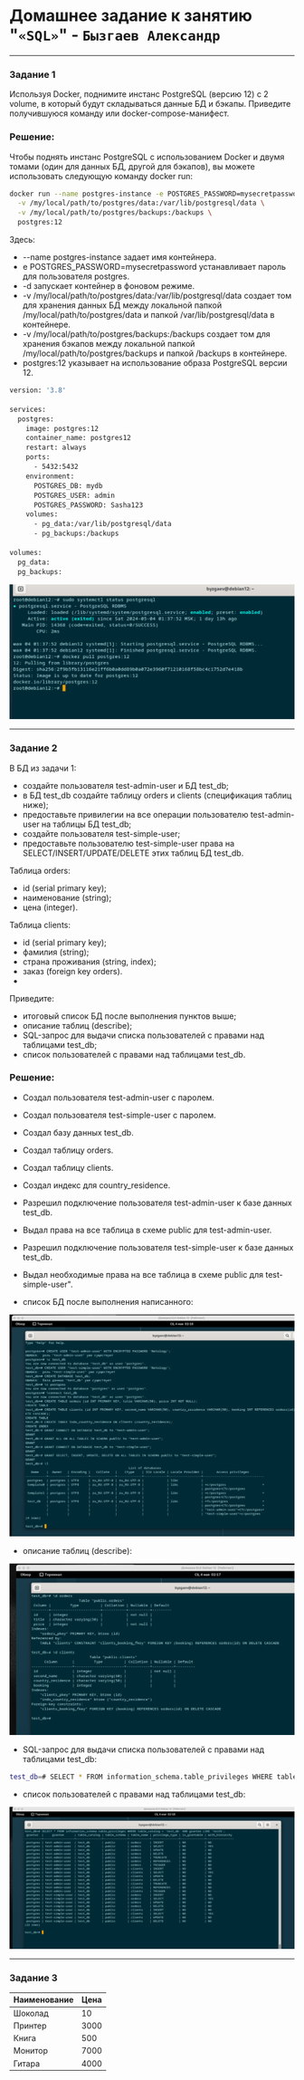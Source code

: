 # Домашнее задание к занятию "`«SQL»`" - `Бызгаев Александр`

---

### Задание 1

Используя Docker, поднимите инстанс PostgreSQL (версию 12) c 2 volume, в который будут складываться данные БД и бэкапы.
Приведите получившуюся команду или docker-compose-манифест.

### Решение:

Чтобы поднять инстанс PostgreSQL с использованием Docker и двумя томами (один для данных БД, другой для бэкапов), вы можете использовать следующую команду docker run:

```bash
docker run --name postgres-instance -e POSTGRES_PASSWORD=mysecretpassword -d \
  -v /my/local/path/to/postgres/data:/var/lib/postgresql/data \
  -v /my/local/path/to/postgres/backups:/backups \
  postgres:12
```
Здесь:
- --name postgres-instance задает имя контейнера.  
- e POSTGRES_PASSWORD=mysecretpassword устанавливает пароль для пользователя postgres.  
- -d запускает контейнер в фоновом режиме.  
- -v /my/local/path/to/postgres/data:/var/lib/postgresql/data создает том для хранения данных БД между локальной папкой /my/local/path/to/postgres/data и папкой /var/lib/postgresql/data в контейнере.  
- -v /my/local/path/to/postgres/backups:/backups создает том для хранения бэкапов между локальной папкой /my/local/path/to/postgres/backups и папкой /backups в контейнере.  
- postgres:12 указывает на использование образа PostgreSQL версии 12.  

```bash
version: '3.8'

services:
  postgres:
    image: postgres:12
    container_name: postgres12
    restart: always
    ports:
      - 5432:5432
    environment:
      POSTGRES_DB: mydb
      POSTGRES_USER: admin
      POSTGRES_PASSWORD: Sasha123
    volumes:
      - pg_data:/var/lib/postgresql/data
      - pg_backups:/backups

volumes:
  pg_data:
  pg_backups:
```
![image](https://github.com/Byzgaev-I/SQL/blob/main/1-3.png)

---

### Задание 2

В БД из задачи 1:
- создайте пользователя test-admin-user и БД test_db;  
- в БД test_db создайте таблицу orders и clients (спeцификация таблиц ниже);  
- предоставьте привилегии на все операции пользователю test-admin-user на таблицы БД test_db;  
- создайте пользователя test-simple-user;  
- предоставьте пользователю test-simple-user права на SELECT/INSERT/UPDATE/DELETE этих таблиц БД test_db.
  
Таблица orders:

- id (serial primary key);  
- наименование (string);  
- цена (integer).
  
Таблица clients:

- id (serial primary key);  
- фамилия (string);  
- страна проживания (string, index);  
- заказ (foreign key orders).
- 
Приведите:

- итоговый список БД после выполнения пунктов выше;  
- описание таблиц (describe);  
- SQL-запрос для выдачи списка пользователей с правами над таблицами test_db;  
- список пользователей с правами над таблицами test_db.

 ### Решение:

 - Создал пользователя test-admin-user с паролем.    
 - Создал пользователя test-simple-user с паролем.    
 - Создал базу данных test_db.    
 - Создал таблицу orders.    
 - Создал таблицу clients.    
 - Создал индекс для сountry_residence.    
 - Разрешил подключение пользователя test-admin-user к базе данных test_db.    
 - Выдал права на все таблица в схеме public для test-admin-user.    
 - Разрешил подключение пользователя test-simple-user к базе данных test_db.    
 - Выдал необходимые права на все таблица в схеме public для test-simple-user".    

- список БД после выполнения написанного:

![image](https://github.com/Byzgaev-I/SQL/blob/main/2-1.png)  

- описание таблиц (describe):

 ![image](https://github.com/Byzgaev-I/SQL/blob/main/2-2.png)

 - SQL-запрос для выдачи списка пользователей с правами над таблицами test_db:
```bash
test_db=# SELECT * FROM information_schema.table_privileges WHERE table_catalog = 'test_db' AND grantee LIKE 'test%';
``` 

 - список пользователей с правами над таблицами test_db:

![image](https://github.com/Byzgaev-I/SQL/blob/main/2-3.png)

---

### Задание 3


| Наименование | Цена |
|--------------|------|
| Шоколад      | 10|  
| Принтер      | 3000 |   
| Книга        | 500|      
| Монитор      | 7000| 
| Гитара       | 4000|

 





















